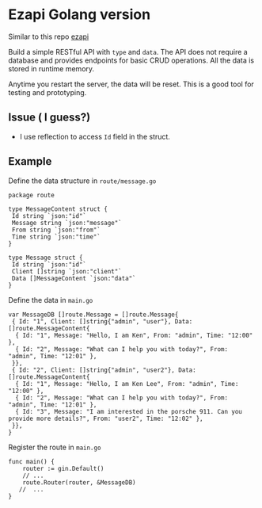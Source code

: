 # Ezapi Golang version

Similar to this repo [ezapi](https://github.com/Minicode-HK/ezapi)

Build a simple RESTful API with `type` and `data`. The API does not require a database and provides endpoints for basic CRUD operations. All the data is stored in runtime memory.

Anytime you restart the server, the data will be reset. This is a good tool for testing and prototyping.

## Issue ( I guess?)

- I use reflection to access `Id` field in the struct.

## Example

Define the data structure in `route/message.go`

```golang
package route

type MessageContent struct {
 Id string `json:"id"`
 Message string `json:"message"`
 From string `json:"from"`
 Time string `json:"time"`
}

type Message struct {
 Id string `json:"id"`
 Client []string `json:"client"`
 Data []MessageContent `json:"data"`
}
```

Define the data in `main.go`

```golang
var MessageDB []route.Message = []route.Message{
 { Id: "1", Client: []string{"admin", "user"}, Data: []route.MessageContent{
  { Id: "1", Message: "Hello, I am Ken", From: "admin", Time: "12:00" },
  { Id: "2", Message: "What can I help you with today?", From: "admin", Time: "12:01" },
 }},
 { Id: "2", Client: []string{"admin", "user2"}, Data: []route.MessageContent{
  { Id: "1", Message: "Hello, I am Ken Lee", From: "admin", Time: "12:00" },
  { Id: "2", Message: "What can I help you with today?", From: "admin", Time: "12:01" },
  { Id: "3", Message: "I am interested in the porsche 911. Can you provide more details?", From: "user2", Time: "12:02" },
 }},
}
```

Register the route in `main.go`

```golang
func main() {
    router := gin.Default()
    // ...
    route.Router(router, &MessageDB)
   //  ...
}
```
